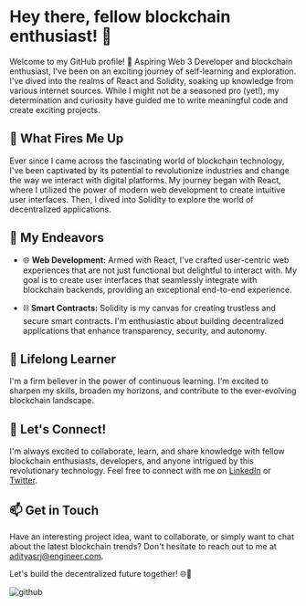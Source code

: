 # Hey there, fellow blockchain enthusiast! 👋

Welcome to my GitHub profile! 🚀 Aspiring Web 3 Developer and blockchain enthusiast, I've been on an exciting journey of self-learning and exploration. I've dived into the realms of React and Solidity, soaking up knowledge from various internet sources. While I might not be a seasoned pro (yet!), my determination and curiosity have guided me to write meaningful code and create exciting projects.

## 🌟 What Fires Me Up

Ever since I came across the fascinating world of blockchain technology, I've been captivated by its potential to revolutionize industries and change the way we interact with digital platforms. My journey began with React, where I utilized the power of modern web development to create intuitive user interfaces. Then, I dived into Solidity  to explore the world of decentralized applications.

## 🚀 My Endeavors

- 🌐 **Web Development:** Armed with React, I've crafted user-centric web experiences that are not just functional but delightful to interact with. My goal is to create user interfaces that seamlessly integrate with blockchain backends, providing an exceptional end-to-end experience.

- ⛓️ **Smart Contracts:** Solidity is my canvas for creating trustless and secure smart contracts. I'm enthusiastic about building decentralized applications that enhance transparency, security, and autonomy.

## 🌱 Lifelong Learner

I'm a firm believer in the power of continuous learning. I'm excited to sharpen my skills, broaden my horizons, and contribute to the ever-evolving blockchain landscape.

## 🤝 Let's Connect!

I'm always excited to collaborate, learn, and share knowledge with fellow blockchain enthusiasts, developers, and anyone intrigued by this revolutionary technology. Feel free to connect with me on [LinkedIn](https://www.linkedin.com/in/yourname/) or [Twitter](https://twitter.com/yourhandle).

## 📫 Get in Touch

Have an interesting project idea, want to collaborate, or simply want to chat about the latest blockchain trends? Don't hesitate to reach out to me at [adityasrj@engineer.com](mailto:adityasrj@engineer.com).

Let's build the decentralized future together! 🌐🔗

![github](https://github.com/PhilRyan88/PhilRyan88/assets/88623913/a2b47843-a1a2-4243-8ce6-37fc95514445)

<!---
PhilRyan88/PhilRyan88 is a ✨ special ✨ repository because its `README.md` (this file) appears on your GitHub profile.
You can click the Preview link to take a look at your changes.
--->
